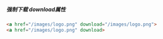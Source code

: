 ##### 强制下载  download属性
```html
<a href="/images/logo.png" download="/images/logo.png">
<a href="/images/logo.png" download>
```
